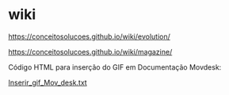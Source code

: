 # wiki

https://conceitosolucoes.github.io/wiki/evolution/

https://conceitosolucoes.github.io/wiki/magazine/

Código HTML para inserção do GIF em Documentação Movdesk:

[Inserir_gif_Mov_desk.txt](https://github.com/ConceitoSolucoes/wiki/files/7641390/Inserir_gif_Mov_desk.txt)
